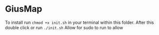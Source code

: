 # GiusMap
To install run ```chmod +x init.sh``` in your terminal within this folder.
After this double click or run ```./init.sh```
Allow for sudo to run to allow 
